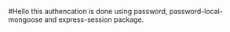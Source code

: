#Hello 
this authencation is done using password, password-local-mongoose and express-session package. 
